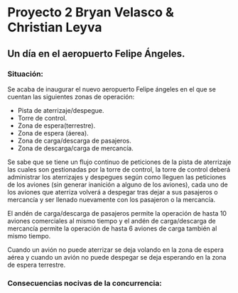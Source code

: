 
# Proyecto 2 Bryan Velasco & Christian Leyva
## Un día en el aeropuerto Felipe Ángeles.
### Situación:
Se acaba de inaugurar el nuevo aeropuerto Felipe ángeles en el que se cuentan las siguientes zonas de operación:
- Pista de aterrizaje/despegue.
- Torre de control.
- Zona de espera(terrestre).
- Zona de espera (áerea).
- Zona de carga/descarga de pasajeros.
- Zona de descarga/carga de mercancía.

Se sabe que se tiene un flujo continuo de peticiones de la pista de aterrizaje las cuales son gestionadas por 
la torre de control, la torre de control deberá administrar los aterrizajes y despegues según como lleguen las 
peticiones de los aviones (sin generar inanición a alguno de los aviones), cada uno de los aviones que aterriza 
volverá a despegar tras dejar a sus pasajeros o mercancía y ser llenado nuevamente con los pasajeron o la mercancía.

El andén de carga/descarga de pasajeros permite la operación de hasta 10 aviones comerciales al mismo tiempo
y el andén de carga/descarga de mercancía permite la operación de hasta 6 aviones de carga también al mismo tiempo.

Cuando un avión no puede aterrizar se deja volando en la zona de espera aérea y cuando un avión no puede despegar 
se deja esperando en la zona de espera terrestre.

### Consecuencias nocivas de la concurrencia:
